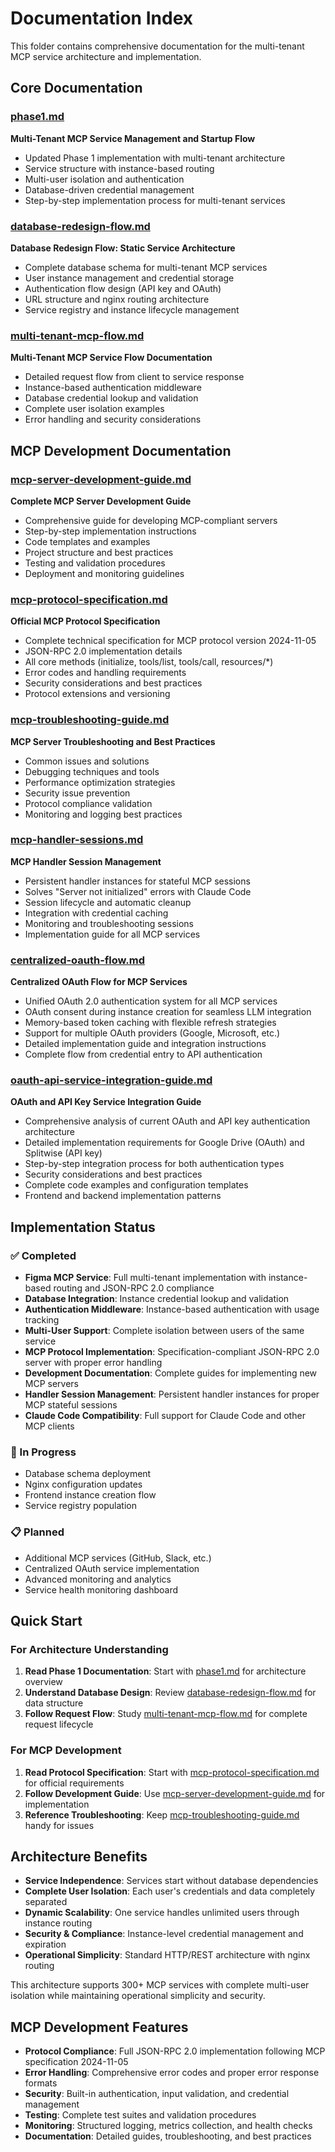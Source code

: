 # Documentation Index

This folder contains comprehensive documentation for the multi-tenant MCP service architecture and implementation.

## Core Documentation

### [phase1.md](./phase1.md)
**Multi-Tenant MCP Service Management and Startup Flow**
- Updated Phase 1 implementation with multi-tenant architecture
- Service structure with instance-based routing
- Multi-user isolation and authentication
- Database-driven credential management
- Step-by-step implementation process for multi-tenant services

### [database-redesign-flow.md](./database-redesign-flow.md)
**Database Redesign Flow: Static Service Architecture**
- Complete database schema for multi-tenant MCP services
- User instance management and credential storage
- Authentication flow design (API key and OAuth)
- URL structure and nginx routing architecture
- Service registry and instance lifecycle management

### [multi-tenant-mcp-flow.md](./multi-tenant-mcp-flow.md)
**Multi-Tenant MCP Service Flow Documentation**
- Detailed request flow from client to service response
- Instance-based authentication middleware
- Database credential lookup and validation
- Complete user isolation examples
- Error handling and security considerations

## MCP Development Documentation

### [mcp-server-development-guide.md](./mcp-server-development-guide.md)
**Complete MCP Server Development Guide**
- Comprehensive guide for developing MCP-compliant servers
- Step-by-step implementation instructions
- Code templates and examples
- Project structure and best practices
- Testing and validation procedures
- Deployment and monitoring guidelines

### [mcp-protocol-specification.md](./mcp-protocol-specification.md)
**Official MCP Protocol Specification**
- Complete technical specification for MCP protocol version 2024-11-05
- JSON-RPC 2.0 implementation details
- All core methods (initialize, tools/list, tools/call, resources/*)
- Error codes and handling requirements
- Security considerations and best practices
- Protocol extensions and versioning

### [mcp-troubleshooting-guide.md](./mcp-troubleshooting-guide.md)
**MCP Server Troubleshooting and Best Practices**
- Common issues and solutions
- Debugging techniques and tools
- Performance optimization strategies
- Security issue prevention
- Protocol compliance validation
- Monitoring and logging best practices

### [mcp-handler-sessions.md](./mcp-handler-sessions.md)
**MCP Handler Session Management**
- Persistent handler instances for stateful MCP sessions
- Solves "Server not initialized" errors with Claude Code
- Session lifecycle and automatic cleanup
- Integration with credential caching
- Monitoring and troubleshooting sessions
- Implementation guide for all MCP services

### [centralized-oauth-flow.md](./centralized-oauth-flow.md)
**Centralized OAuth Flow for MCP Services**
- Unified OAuth 2.0 authentication system for all MCP services
- OAuth consent during instance creation for seamless LLM integration
- Memory-based token caching with flexible refresh strategies
- Support for multiple OAuth providers (Google, Microsoft, etc.)
- Detailed implementation guide and integration instructions
- Complete flow from credential entry to API authentication

### [oauth-api-service-integration-guide.md](./oauth-api-service-integration-guide.md)
**OAuth and API Key Service Integration Guide**
- Comprehensive analysis of current OAuth and API key authentication architecture
- Detailed implementation requirements for Google Drive (OAuth) and Splitwise (API key)
- Step-by-step integration process for both authentication types
- Security considerations and best practices
- Complete code examples and configuration templates
- Frontend and backend implementation patterns

## Implementation Status

### ✅ Completed
- **Figma MCP Service**: Full multi-tenant implementation with instance-based routing and JSON-RPC 2.0 compliance
- **Database Integration**: Instance credential lookup and validation
- **Authentication Middleware**: Instance-based authentication with usage tracking
- **Multi-User Support**: Complete isolation between users of the same service
- **MCP Protocol Implementation**: Specification-compliant JSON-RPC 2.0 server with proper error handling
- **Development Documentation**: Complete guides for implementing new MCP servers
- **Handler Session Management**: Persistent handler instances for proper MCP stateful sessions
- **Claude Code Compatibility**: Full support for Claude Code and other MCP clients

### 🔄 In Progress
- Database schema deployment
- Nginx configuration updates
- Frontend instance creation flow
- Service registry population

### 📋 Planned
- Additional MCP services (GitHub, Slack, etc.)
- Centralized OAuth service implementation
- Advanced monitoring and analytics
- Service health monitoring dashboard

## Quick Start

### For Architecture Understanding
1. **Read Phase 1 Documentation**: Start with [phase1.md](./phase1.md) for architecture overview
2. **Understand Database Design**: Review [database-redesign-flow.md](./database-redesign-flow.md) for data structure
3. **Follow Request Flow**: Study [multi-tenant-mcp-flow.md](./multi-tenant-mcp-flow.md) for complete request lifecycle

### For MCP Development
1. **Read Protocol Specification**: Start with [mcp-protocol-specification.md](./mcp-protocol-specification.md) for official requirements
2. **Follow Development Guide**: Use [mcp-server-development-guide.md](./mcp-server-development-guide.md) for implementation
3. **Reference Troubleshooting**: Keep [mcp-troubleshooting-guide.md](./mcp-troubleshooting-guide.md) handy for issues

## Architecture Benefits

- **Service Independence**: Services start without database dependencies
- **Complete User Isolation**: Each user's credentials and data completely separated
- **Dynamic Scalability**: One service handles unlimited users through instance routing
- **Security & Compliance**: Instance-level credential management and expiration
- **Operational Simplicity**: Standard HTTP/REST architecture with nginx routing

This architecture supports 300+ MCP services with complete multi-user isolation while maintaining operational simplicity and security.

## MCP Development Features

- **Protocol Compliance**: Full JSON-RPC 2.0 implementation following MCP specification 2024-11-05
- **Error Handling**: Comprehensive error codes and proper error response formats
- **Security**: Built-in authentication, input validation, and credential management
- **Testing**: Complete test suites and validation procedures
- **Monitoring**: Structured logging, metrics collection, and health checks
- **Documentation**: Detailed guides, troubleshooting, and best practices